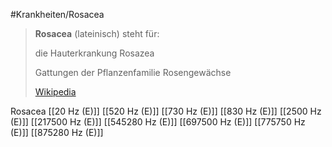 #Krankheiten/Rosacea

> **Rosacea** (lateinisch) steht für:
>
> 
>
> die Hauterkrankung Rosazea
>
> Gattungen der Pflanzenfamilie Rosengewächse
>
> [Wikipedia](https://de.wikipedia.org/wiki/Rosacea)

Rosacea
[[20 Hz (E)]]
[[520 Hz (E)]]
[[730 Hz (E)]]
[[830 Hz (E)]]
[[2500 Hz (E)]]
[[217500 Hz (E)]]
[[545280 Hz (E)]]
[[697500 Hz (E)]]
[[775750 Hz (E)]]
[[875280 Hz (E)]]
